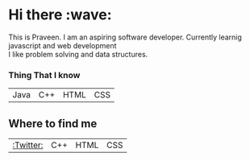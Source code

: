 <h1>Hi there :wave:</h1>

<p>This is Praveen. I am an aspiring software developer. Currently learnig javascript and web development <br>
  I like problem solving and data structures.
</p>

<h3>Thing That I know</h3>
<table>
<tr>
<td>Java</td>
<td>C++</td>
<td>HTML</td>
<td>CSS</td>
</tr>
</table>

<h2>Where to find me</h2>
<table>
<tr>
<td><a href="https://twitter.com/Praveenkesarwa6">:Twitter:</a></td>
<td>C++</td>
<td>HTML</td>
<td>CSS</td>
</tr>
</table>